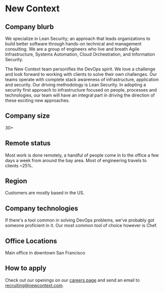 # New Context

## Company blurb

We specialize in Lean Security; an approach that leads organizations to build better software through hands-on technical and management consulting. We are a group of engineers who live and breath Agile Infrastructure, Systems Automation, Cloud Orchestration, and Information Security.

The New Context team personifies the DevOps spirit. We love a challenge and look forward to working with clients to solve their own challenges. Our teams operate with complete stack awareness of infrastructure, application and security. Our driving methodology is Lean Security. In adopting a security first approach to infrastructure focused on people, processes and technologies, our team will have an integral part in driving the direction of these exciting new approaches.

## Company size

30+

## Remote status

Most work is done remotely, a handful of people come in to the office a few days a week from around the bay area. Most of engineering travels to clients ~25%.

## Region

Customers are mostly based in the US.

## Company technologies

If there's a tool common in solving DevOps problems, we've probably got someone proficient in it. Our most common tool of choice however is Chef.

## Office Locations

Main office in downtown San Francisco

## How to apply

Check out our openings on our [careers page](https://www.newcontext.com/careers/) and send an email to recruiting@newcontext.com.
